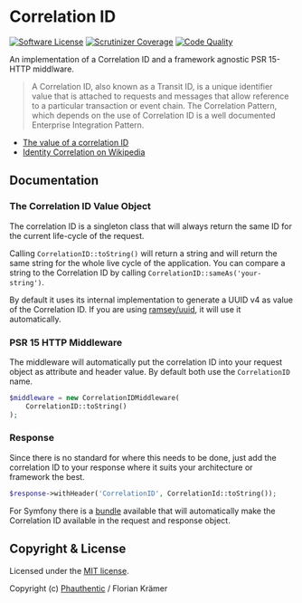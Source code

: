 # Correlation ID

[![Software License](https://img.shields.io/badge/license-MIT-brightgreen.svg?style=flat-square)](LICENSE)
[![Scrutinizer Coverage](https://img.shields.io/scrutinizer/coverage/g/Phauthentic/correlation-id/master.svg?style=flat-square)](https://scrutinizer-ci.com/g/Phauthentic/correlation-id/)
[![Code Quality](https://img.shields.io/scrutinizer/g/Phauthentic/correlation-id/master.svg?style=flat-square)](https://scrutinizer-ci.com/g/Phauthentic/correlation-id/)

An implementation of a Correlation ID and a framework agnostic PSR 15-HTTP middlware.

> A Correlation ID, also known as a Transit ID, is a unique identifier value that is attached to requests and messages that allow reference to a particular transaction or event chain. The Correlation Pattern, which depends on the use of Correlation ID is a well documented Enterprise Integration Pattern.

 * [The value of a correlation ID](https://blog.rapid7.com/2016/12/23/the-value-of-correlation-ids/)
 * [Identity Correlation on Wikipedia](https://en.wikipedia.org/wiki/Identity_correlation)

## Documentation

### The Correlation ID Value Object

The correlation ID is a singleton class that will always return the same ID for the current life-cycle of the request.

Calling `CorrelationID::toString()` will return a string and will return the same string for the whole live cycle of the application. You can compare a string to the Correlation ID by calling `CorrelationID::sameAs('your-string')`.

By default it uses its internal implementation to generate a UUID v4 as value of the Correlation ID. If you are using [ramsey/uuid](https://github.com/ramsey/uuid), it will use it automatically.

### PSR 15 HTTP Middleware

The middleware will automatically put the correlation ID into your request object as attribute and header value. By default both use the `CorrelationID` name.

```php
$middleware = new CorrelationIDMiddleware(
    CorrelationID::toString()
);
```

### Response

Since there is no standard for where this needs to be done, just add the correlation ID to your response where it suits your architecture or framework the best.

```php
$response->withHeader('CorrelationID', CorrelationId::toString());
```

For Symfony there is a [bundle](https://github.com/Phauthentic/correlation-id-symfony-bundle) available that will automatically make the Correlation ID available in the request and response object.

## Copyright & License

Licensed under the [MIT license](LICENSE.txt).

Copyright (c) [Phauthentic](https://github.com/Phauthentic) / Florian Krämer
